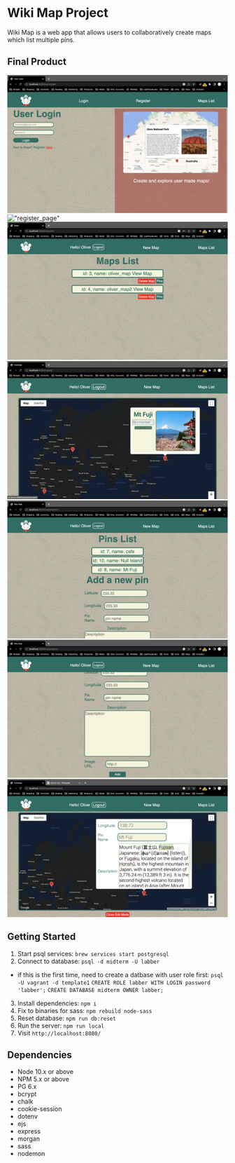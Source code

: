# Wiki Map Project

Wiki Map is a web app that allows users to collaboratively create maps which list multiple pins.

## Final Product

!["login_page"](https://github.com/angelren1220/LHL-group-3-Wiki-Map/blob/master/docs/6_login.png?raw=true)
!["register_page"](https://github.com/angelren1220/LHL-group-3-Wiki-Map/blob/master/docs/7_register.png?raw=true)
!["user_maps_list"](https://github.com/angelren1220/LHL-group-3-Wiki-Map/blob/master/docs/5_usermaps.png?raw=true)
!["view_map"](https://github.com/angelren1220/LHL-group-3-Wiki-Map/blob/master/docs/2_viewmap.png?raw=true)
!["pins_list_of_map"](https://github.com/angelren1220/LHL-group-3-Wiki-Map/blob/master/docs/3_pinsupper.png?raw=true)
!["add_pins"](https://github.com/angelren1220/LHL-group-3-Wiki-Map/blob/master/docs/4_pinslower.png?raw=true)
!["eidt_pin_in_map_eidtmode"](https://github.com/angelren1220/LHL-group-3-Wiki-Map/blob/master/docs/1_editmode.png?raw=true)


## Getting Started

1. Start psql services: `brew services start postgresql`
2. Connect to database: `psql -d midterm -U labber`
  - if this is the first time, need to create a datbase with user role first: 
  `psql -U vagrant -d template1`
  `CREATE ROLE labber WITH LOGIN password 'labber';`
  `CREATE DATABASE midterm OWNER labber;`
3. Install dependencies: `npm i`
4. Fix to binaries for sass: `npm rebuild node-sass`
5. Reset database: `npm run db:reset`
7. Run the server: `npm run local`
8. Visit `http://localhost:8080/`

## Dependencies
- Node 10.x or above
- NPM 5.x or above
- PG 6.x
- bcrypt
- chalk
- cookie-session
- dotenv
- ejs
- express
- morgan
- sass
- nodemon
